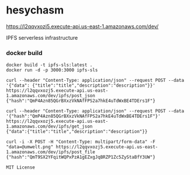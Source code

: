 # hesychasm

https://l2qqvxozj5.execute-api.us-east-1.amazonaws.com/dev/

IPFS serverless infrastructure 

### docker build
```
docker build -t ipfs-sls:latest .
docker run -d -p 3000:3000 ipfs-sls

curl --header "Content-Type: application/json" --request POST --data '{"data": {"title":"title","description":"description"}}' https://l2qqvxozj5.execute-api.us-east-1.amazonaws.com/dev/ipfs/post_json
{"hash":"QmP4Azn85QGrBXxzVkNAfFPS2a7hkE4uTdWxBE4TDErs1F"}

curl --header "Content-Type: application/json" --request POST --data '{"hash":"QmP4Azn85QGrBXxzVkNAfFPS2a7hkE4uTdWxBE4TDErs1F"}' https://l2qqvxozj5.execute-api.us-east-1.amazonaws.com/dev/ipfs/get_json
{"data":{"title":"title","description":"description"}}

curl -i -X POST -H "Content-Type: multipart/form-data" -F "data=@umwelt.png" https://l2qqvxozj5.execute-api.us-east-1.amazonaws.com/dev/ipfs/post_file
{"hash":"QmT9SX2YFqitWQPxPzA1gEZxgJqBRZP1Zc5ZyStaBfY3UW"}
```

```MIT License```
